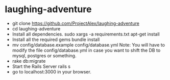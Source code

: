 laughing-adventure
==================


- git clone https://github.com/ProjectAlex/laughing-adventure
- cd laughing-adventure
- Install all dependencies. 
    sudo xargs -a requirements.txt apt-get install
- Install all the required gems
    bundle install
- mv config/database.example config/database.yml
    Note: You will have to modify the file config/database.yml in case you want to shift the DB to mysql, postgres or something. 
- rake db:migrate
- Start the Rails Server 
    rails s
- go to localhost:3000 in your browser. 
